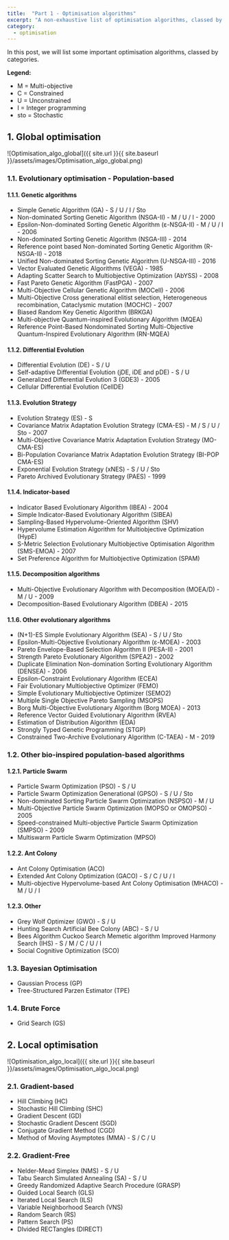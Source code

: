```yaml
---
title:  "Part 1 - Optimisation algorithms"
excerpt: "A non-exhaustive list of optimisation algorithms, classed by categories."
category:
  - optimisation
---
```



In this post, we will list some important optimisation algorithms, classed by categories.


**Legend:**
- M = Multi-objective
- C = Constrained
- U = Unconstrained
- I = Integer programming
- sto = Stochastic

## 1. Global optimisation


![Optimisation_algo_global]({{ site.url }}{{ site.baseurl }}/assets/images/Optimisation_algo_global.png)

### 1.1. Evolutionary optimisation - Population-based


#### 1.1.1. Genetic algorithms

- Simple Genetic Algorithm (GA) - S / U / I / Sto
- Non-dominated Sorting Genetic Algorithm (NSGA-II) - M / U / I - 2000
- Epsilon-Non-dominated Sorting Genetic Algorithm (ε-NSGA-II) - M / U / I - 2006
- Non-dominated Sorting Genetic Algorithm (NSGA-III) - 2014
- Reference point based Non-dominated Sorting Genetic Algorithm (R-NSGA-II) - 2018
- Unified Non-dominated Sorting Genetic Algorithm (U-NSGA-III) - 2016
- Vector Evaluated Genetic Algorithms (VEGA) - 1985
- Adapting Scatter Search to Multiobjective Optimization (AbYSS) - 2008
- Fast Pareto Genetic Algorithm (FastPGA) - 2007
- Multi-Objective Cellular Genetic Algorithm (MOCell) - 2006
- Multi-Objective Cross generational elitist selection, Heterogeneous recombination, Cataclysmic mutation (MOCHC) - 2007
- Biased Random Key Genetic Algorithm (BRKGA) 
- Multi-objective Quantum-inspired Evolutionary Algorithm (MQEA)
- Reference Point-Based Nondominated Sorting Multi-Objective Quantum-Inspired Evolutionary Algorithm (RN-MQEA)


#### 1.1.2. Differential Evolution

- Differential Evolution (DE) - S / U
- Self-adaptive Differential Evolution (jDE, iDE and pDE) - S / U
- Generalized Differential Evolution 3 (GDE3) - 2005
- Cellular Differential Evolution (CellDE) 


#### 1.1.3. Evolution Strategy

- Evolution Strategy (ES) - S
- Covariance Matrix Adaptation Evolution Strategy (CMA-ES) - M / S / U / Sto - 2007
- Multi-Objective Covariance Matrix Adaptation Evolution Strategy (MO-CMA-ES)
- Bi-Population Covariance Matrix Adaptation Evolution Strategy (BI-POP CMA-ES)
- Exponential Evolution Strategy (xNES) - S / U / Sto
- Pareto Archived Evolutionary Strategy (PAES) - 1999 


#### 1.1.4. Indicator-based

- Indicator Based Evolutionary Algorithm (IBEA) - 2004
- Simple Indicator-Based Evolutionary Algorithm (SIBEA)
- Sampling-Based Hypervolume-Oriented Algorithm (SHV)
- Hypervolume Estimation Algorithm for Multiobjective Optimization (HypE)
- S-Metric Selection Evolutionary Multiobjective Optimisation Algorithm (SMS-EMOA) - 2007
- Set Preference Algorithm for Multiobjective Optimization (SPAM) 


#### 1.1.5. Decomposition algorithms

- Multi-Objective Evolutionary Algorithm with Decomposition (MOEA/D) - M / U - 2009
- Decomposition-Based Evolutionary Algorithm (DBEA) - 2015 


#### 1.1.6. Other evolutionary algorithms

- (N+1)-ES Simple Evolutionary Algorithm (SEA) - S / U / Sto
- Epsilon-Multi-Objective Evolutionary Algorithm (ε-MOEA) - 2003
- Pareto Envelope-Based Selection Algorithm II (PESA-II) - 2001
- Strength Pareto Evolutionary Algorithm (SPEA2) - 2002
- Duplicate Elimination Non-domination Sorting Evolutionary Algorithm (DENSEA) - 2006
- Epsilon-Constraint Evolutionary Algorithm (ECEA)
- Fair Evolutionary Multiobjective Optimizer (FEMO)
- Simple Evolutionary Multiobjective Optimizer (SEMO2)
- Multiple Single Objective Pareto Sampling (MSOPS)
- Borg Multi-Objective Evolutionary Algorithm (Borg MOEA) - 2013
- Reference Vector Guided Evolutionary Algorithm (RVEA)
- Estimation of Distribution Algorithm (EDA)
- Strongly Typed Genetic Programming (STGP)
- Constrained Two-Archive Evolutionary Algorithm (C-TAEA) - M - 2019 


### 1.2. Other bio-inspired population-based algorithms


#### 1.2.1. Particle Swarm

- Particle Swarm Optimization (PSO) - S / U
- Particle Swarm Optimization Generational (GPSO) - S / U / Sto
- Non-dominated Sorting Particle Swarm Optimization (NSPSO) - M / U
- Multi-Objective Particle Swarm Optimization (MOPSO or OMOPSO) - 2005
- Speed-constrained Multi-objective Particle Swarm Optimization (SMPSO) - 2009
- Multiswarm Particle Swarm Optimization (MPSO) 


#### 1.2.2. Ant Colony

- Ant Colony Optimisation (ACO)
- Extended Ant Colony Optimization (GACO) - S / C / U / I
- Multi-objective Hypervolume-based Ant Colony Optimisation (MHACO) - M / U / I 

#### 1.2.3. Other

- Grey Wolf Optimizer (GWO) - S / U
- Hunting Search Artificial Bee Colony (ABC) - S / U
- Bees Algorithm Cuckoo Search Memetic algorithm Improved Harmony Search (IHS) - S / M / C / U / I
- Social Cognitive Optimization (SCO) 


### 1.3. Bayesian Optimisation

- Gaussian Process (GP)
- Tree-Structured Parzen Estimator (TPE) 


### 1.4. Brute Force

- Grid Search (GS)


## 2. Local optimisation



![Optimisation_algo_local]({{ site.url }}{{ site.baseurl }}/assets/images/Optimisation_algo_local.png)


### 2.1. Gradient-based

- Hill Climbing (HC)
- Stochastic Hill Climbing (SHC)
- Gradient Descent (GD)
- Stochastic Gradient Descent (SGD)
- Conjugate Gradient Method (CGD) 
- Method of Moving Asymptotes (MMA) - S / C / U 


### 2.2. Gradient-Free

- Nelder-Mead Simplex (NMS) - S / U
- Tabu Search Simulated Annealing (SA) - S / U 
- Greedy Randomized Adaptive Search Procedure (GRASP) 
- Guided Local Search (GLS) 
- Iterated Local Search (ILS)
- Variable Neighborhood Search (VNS)
- Random Search (RS) 
- Pattern Search (PS)
- DIvided RECTangles (DIRECT) 
